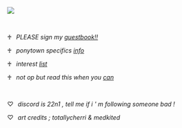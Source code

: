 ![](https://files.catbox.moe/3r8w9u.png)

⠀

♰⠀*PLEASE sign my [guestbook!!](https://ILOVEVINESTAFF.123guestbook.com)*

♰⠀*ponytown specifics [info](https://rentry.co/macaroninbeer)*

♰⠀*interest* [*list*](https://rentry.co/zappyflakes/)

♰⠀*not op but read this when you [can](https://rentry.co/callout-awareness)*

⠀

♡⠀*discord is 22n1 , tell me if i ' m following someone bad !*

♡⠀*art credits ; totallycherri & medkited*
